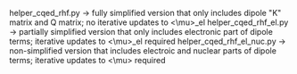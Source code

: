 helper_cqed_rhf.py -> fully simplified version that only includes dipole "K" matrix and Q matrix; no iterative updates to <\mu>_el
helper_cqed_rhf_el.py -> partially simplified version that only includes electronic part of dipole terms; iterative updates to <\mu>_el required
helper_cqed_rhf_el_nuc.py -> non-simplified version that includes electroic and nuclear parts of dipole terms; iterative updates to <\mu> required
